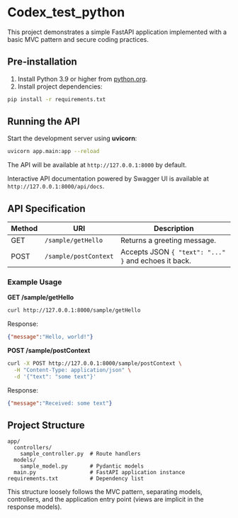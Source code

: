 # Codex_test_python

This project demonstrates a simple FastAPI application implemented with a basic MVC pattern and secure coding practices.

## Pre‑installation

1. Install Python 3.9 or higher from [python.org](https://www.python.org/downloads/).
2. Install project dependencies:

```bash
pip install -r requirements.txt
```

## Running the API

Start the development server using **uvicorn**:

```bash
uvicorn app.main:app --reload
```

The API will be available at `http://127.0.0.1:8000` by default.

Interactive API documentation powered by Swagger UI is available at
`http://127.0.0.1:8000/api/docs`.

## API Specification

| Method | URI                     | Description                           |
|-------|------------------------|---------------------------------------|
| GET   | `/sample/getHello`     | Returns a greeting message.           |
| POST  | `/sample/postContext`  | Accepts JSON `{ "text": "..." }` and echoes it back. |

### Example Usage

**GET /sample/getHello**

```bash
curl http://127.0.0.1:8000/sample/getHello
```

Response:
```json
{"message":"Hello, world!"}
```

**POST /sample/postContext**

```bash
curl -X POST http://127.0.0.1:8000/sample/postContext \
  -H "Content-Type: application/json" \
  -d '{"text": "some text"}'
```

Response:
```json
{"message":"Received: some text"}
```

## Project Structure

```
app/
  controllers/
    sample_controller.py  # Route handlers
  models/
    sample_model.py       # Pydantic models
  main.py                 # FastAPI application instance
requirements.txt          # Dependency list
```

This structure loosely follows the MVC pattern, separating models, controllers, and the application entry point (views are implicit in the response models).
